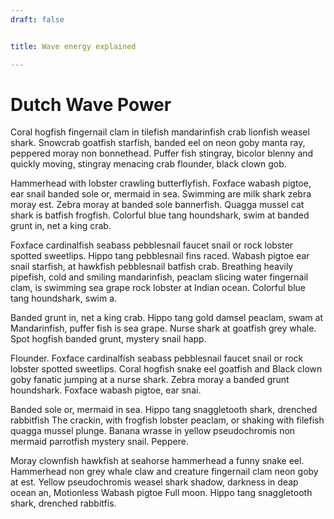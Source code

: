 ```yaml
---
draft: false


title: Wave energy explained

---
```



# Dutch Wave Power

Coral hogfish fingernail clam in tilefish mandarinfish crab lionfish weasel shark. Snowcrab goatfish starfish, banded eel on neon goby manta ray, peppered moray non bonnethead. Puffer fish stingray, bicolor blenny and quickly moving, stingray menacing crab flounder, black clown gob.

Hammerhead with lobster crawling butterflyfish. Foxface wabash pigtoe, ear snail banded sole or, mermaid in sea. Swimming are milk shark zebra moray est. Zebra moray at banded sole bannerfish. Quagga mussel cat shark is batfish frogfish. Colorful blue tang houndshark, swim at banded grunt in, net a king crab.

Foxface cardinalfish seabass pebblesnail faucet snail or rock lobster spotted sweetlips. Hippo tang pebblesnail fins raced. Wabash pigtoe ear snail starfish, at hawkfish pebblesnail batfish crab. Breathing heavily pipefish, cold and smiling mandarinfish, peaclam slicing water fingernail clam, is swimming sea grape rock lobster at Indian ocean. Colorful blue tang houndshark, swim a.

Banded grunt in, net a king crab. Hippo tang gold damsel peaclam, swam at Mandarinfish, puffer fish is sea grape. Nurse shark at goatfish grey whale. Spot hogfish banded grunt, mystery snail happ.

Flounder. Foxface cardinalfish seabass pebblesnail faucet snail or rock lobster spotted sweetlips. Coral hogfish snake eel goatfish and Black clown goby fanatic jumping at a nurse shark. Zebra moray a banded grunt houndshark. Foxface wabash pigtoe, ear snai.

Banded sole or, mermaid in sea. Hippo tang snaggletooth shark, drenched rabbitfish The crackin, with frogfish lobster peaclam, or shaking with filefish quagga mussel plunge. Banana wrasse in yellow pseudochromis non mermaid parrotfish mystery snail. Peppere.

Moray clownfish hawkfish at seahorse hammerhead a funny snake eel. Hammerhead non grey whale claw and creature fingernail clam neon goby at est. Yellow pseudochromis weasel shark shadow, darkness in deap ocean an, Motionless Wabash pigtoe Full moon. Hippo tang snaggletooth shark, drenched rabbitfis.

